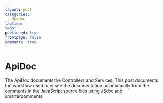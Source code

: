 ```yaml
---
layout: post
categories:
 - devdoc
tagline:
tags:
published: true
frontpage: false
comments: true
---
```

# ApiDoc

The ApiDoc documents the Controllers and Services. This post documents the workflow used to create the documentation automatically from the comments in the JavaScript source files using JSdoc and smartercomments.